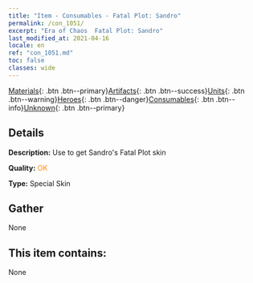 ```yaml
---
title: "Item - Consumables - Fatal Plot: Sandro"
permalink: /con_1051/
excerpt: "Era of Chaos  Fatal Plot: Sandro"
last_modified_at: 2021-04-16
locale: en
ref: "con_1051.md"
toc: false
classes: wide
---
```

 [Materials](/Items/){: .btn .btn--primary}[Artifacts](/Items/Artifacts/){: .btn .btn--success}[Units](/Items/Units/){: .btn .btn--warning}[Heroes](/Items/Heroes/){: .btn .btn--danger}[Consumables](/Items/Consumables/){: .btn .btn--info}[Unknown](/Items/Unknown/){: .btn .btn--primary}

## Details
 **Description:** Use to get Sandro's Fatal Plot skin

 **Quality:** <span style="color: #FF8C00">OK</span>

 **Type:** Special Skin

## Gather

  None

## This item contains:

  None


